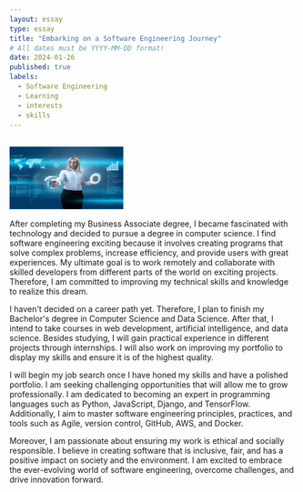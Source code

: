 ```yaml
---
layout: essay
type: essay
title: "Embarking on a Software Engineering Journey"
# All dates must be YYYY-MM-DD format!
date: 2024-01-26
published: true
labels:
  - Software Engineering
  - Learning
  - interests
  - skills
---
```


<br />
<img width="200" height="110" class="rounded float-start pe-4" src="../img/900.png">

After completing my Business Associate degree, I became fascinated with technology and decided to pursue a degree in computer science. I find software engineering exciting because it involves creating programs that solve complex problems, increase efficiency, and provide users with great experiences. My ultimate goal is to work remotely and collaborate with skilled developers from different parts of the world on exciting projects. Therefore, I am committed to improving my technical skills and knowledge to realize this dream. 

I haven't decided on a career path yet. Therefore, I plan to finish my Bachelor's degree in Computer Science and Data Science. After that, I intend to take courses in web development, artificial intelligence, and data science. Besides studying, I will gain practical experience in different projects through internships. I will also work on improving my portfolio to display my skills and ensure it is of the highest quality.

I will begin my job search once I have honed my skills and have a polished portfolio. I am seeking challenging opportunities that will allow me to grow professionally. I am dedicated to becoming an expert in programming languages such as Python, JavaScript, Django, and TensorFlow. Additionally, I aim to master software engineering principles, practices, and tools such as Agile, version control, GitHub, AWS, and Docker.

Moreover, I am passionate about ensuring my work is ethical and socially responsible. I believe in creating software that is inclusive, fair, and has a positive impact on society and the environment. I am excited to embrace the ever-evolving world of software engineering, overcome challenges, and drive innovation forward. 

